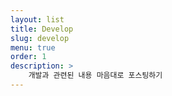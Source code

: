 ```yaml
---
layout: list
title: Develop
slug: develop
menu: true
order: 1
description: >
    개발과 관련된 내용 마음대로 포스팅하기
---
```

